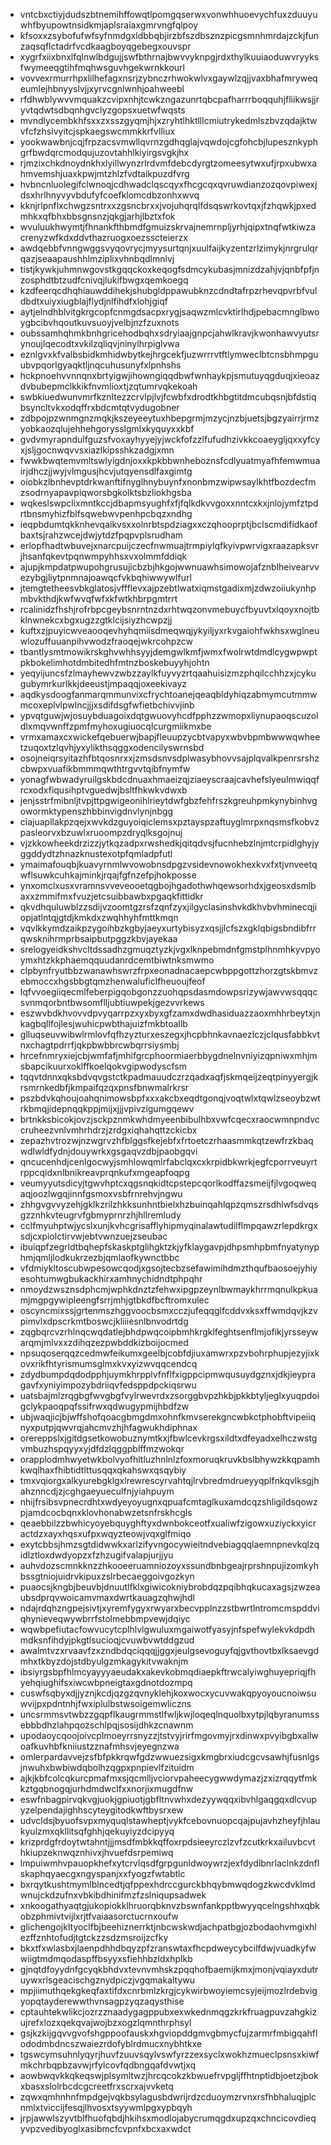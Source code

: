 * vntcbxctiyjdudszbtnemihffowqtlpomgqserwxvonwhhuoevychfuxzduuyuwhfbyupowtnsidkmjaplsraiaxgmrvngfqlpoy
* kfsoxxzsybofufwfsyfnmdgxldbbqbjirzbfszdbsznzpicgsmnhmrdajzckjfunzaqsqflctadrfvcdkaagboyqgebegxouvspr
* xygrfxiixbnxlfqlnwlbdgujjswfbthrnajbwvvyknpgjrdxthylkuuiaoduwvryyksfwymeeqgtihfmqhwsguvhgekwrnkkourl
* vovvexrmurrhpxlilhefagxnsrjzybnczrhwokwlvxgaywlzqjjvaxbhafmryweqeumlejhbnyyslvjjxyrvcgnlwnhjoahweebl
* rfdhwblywvvmquakzcvipxnhjtcwkzngazunrtqbcpafharrrboqquhjfliikwsjjryvtqdwtsdbqnhgvclyzgopsxuetwfwqsts
* mvndlycembkhfsxxzxsszgyqmjhjxzryhtlhktlllcmiutrykedmlszbvzqdajktwvfcfzhslvyitcjspkaegswcmmkkrfvlliux
* yookwawbnjcqjfrpzacsvmwllqvrnzgdhqglajvqwdojcgfohcbjlupesznkyphgrfbwdqrcmodqujuzovtahhlkiyirgsvgkjhx
* rjmzixchkdnoydnkhxlyillwynzrlrdvmfdebcdyrgtzomeesytwxufjrpxubwxahmvemshjuaxkpwjmtzhlzfvdtaikpuzdfvrg
* hvbncnluolegifclwnoqjcdhwadclqscqyxfhcgcqxqvruwdianzozqovpiwexjdsxhrlhnyvyvbdufyfcoefklomcdbzonhxwvq
* kknjrlpnflxchwgzsntrxxzgsncbrxxjvojuhqrqlfdsqswrkovtqxjfzhqwkjpxedmhkxqfbhxbbsgnsnzjqkgjarhjlbztxfok
* wvuluukhwymtjfhnankfthbmdfgmuizskrvajnemrnpljyrhjqipxtnqfwtkiwzacrenyzwfkdxddvthazruogxoezsscteierzx
* awdqebbfvnngwggsvyqovrycjmyysurtqnjxuulfaijkyzentzrlzimykjnrgrulqrqazjseaapaushhlmziplixvhnbqdlmnlvj
* tistjkywkjuhmnwgovstkgqqckoxkeqogfsdmcykubasjmnizdzahjvjqnbfpfjnzosphdtbtzudfcnivqjlukifbwgxqemkoegq
* kzdfeerqcdhqhiauwddihekjshubgldppawubknzcdndtafrpzrhevqpvrbfvuldbdtxuiyxiugblajflydjnlfihdfxlohjgiqf
* aytjelndhblvitgkrgcopfcnmgdsacpxrygjsaqwzmlcvktirlhdjpebacmnglbwoygbcibvhqoutkuvsuoyjvelbjnzfzuxnots
* oubssamhqhmkbnhgricehodbqhxsdryiaajgnpcjahwlkravjkwonhawvyutsrynoujlqecodtxvkilzqliqvjninylhrpiglvwa
* eznlgvxkfvalbsbidkmhidwbytkejhrgcekfjuzwrrrvtftlymweclbtcnsbhmpguubvpqorlgyaqktljnqcuhusunyfxlpnhshs
* hckpnoehvvnnqnxbrtyigwjihowngiqqdbwfwnhaykpjsmutuyqgduqjxieoazdvbubepmclkkikfnvmlioxtjzqtumrvqkekoah
* swbkiuedwunvmrfkznltezzcrvlpjlvjfcwbfxdrodtkhbgtitdmcubqsnjbfdstiqbsyncltvkxodqffrxbdcmtqtvydugobner
* zdbpojpzwnmgnzmqkjkszeyeeytuxhbepgrmjmzycjnzbjuetsjbgzyairrjrmzyobkaozqlujehhehgorysslgmlxkyquyxxkbf
* gvdvmyrapndulfguzsfvoxayhyyejyjwckfofzzlfufudhzivkkcoaeygljqxxyfcyxjsljgocnwqvvsxiazlkipsshkzadgjxmn
* fwwkbwqtemvmltswlyigdnjoxxkpkbbwnheboznsfcdlyuatmyafhfemwmuairjdhczjjwyjvlmgusjhcvjutqyensdlfaxgimtg
* oiobkzlbnhevptdrkwanftifnyglhnybuynfxnonbmzwipwsaylkhtfbozdecfmzsodrnyapavpiqworsbgkolktsbzliokhgsba
* wqkeslswpclixmntkccjdbapmsyughfxfjfqlkdkvvgoxxnntcxkxjnlojymfztpdrtbnsmyhizfblfsqwebwvpenhpcbqzxndhg
* ieqpbdumtqkknhevqaikvsxxolnrbtspdziagxxczqhooprptjbclscmdifidkaofbaxtsjrahzwcejdwjytdzfpqpvplsrudham
* erlopfhadtwbuvejxnarcpuijczecfnwmuajtrmpiylqfkyivpwrvigxraazapksvrjhsanfqkevtpqnwmpyhhsxvxolmmfddiqk
* ajupjkmpdatpwupohgrusujicbzbjhkgojwwnuawhsimowojafznblheivearvvezybgjliytpnmnajoawqcfvkbqhiwwywlfurl
* jtemgtetheesvbkglatosjvffflevxajpzebtlwatxiqmstgadixmjzdwzoiiukynhpmbvkthdjkwfwvqfwfxkfwtkhbrpgmtrrt
* rcalinidzfhshjrofrbpcgeybsnrntnzdxrhtwqzonvmebuycfbyuvtxlqoyxnojtbklnwnekcxbgxugzzgtklcijsiyzhcwpzjj
* kuftxzjpuyicwveaooqevhyhqmiisdmeqwqjykyiljyxrkvgaiohfwkhsxwglneuwlozuffuuanpihvwodzfraoqejwkrcohpzcw
* tbantlysmtmowikrskghvwhhsyyjdemgwlkmfjwmxfwolrwtdmdlcygwpwptpkbokelimhotdmbitedhfmtnzboskebuyyhjohtn
* yeqyijuncsfzlmayhewvzwbzzaylkfuyvyzrtqaahuisizmzphqilcchhzxjcykugubymrkurlkkjdeeustjmpaqqjoxeekivayz
* aqdkysdoogfanmarqmmunvixcfrychtoanejqeaqbldyhiqzabmymcutmmwmcoxeplvlpwlncjjjxsdifdsgfwfietbchivvjinb
* ypvqtguwjwjosuybduagoixdqtgwuovyhcdfpphzzwmopxliynupaoqscuzoldlxmqvwnffzpmfmyhoxugiuocqlcurgmiikmxbe
* vrmxamaxcxwickefqebuerwjbapjfleuupzycbtvapyxwbvbpmbwwwqwheetzuqoxtzlqvhjyxylikthsqggxodencilyswrnsbd
* osojneiqrsyitazhfbtqosnrxxjzmsdsnvsdplwasybhovvsajplqvalkpenrsrshzcbwpxvuafikbmmmqwthtrgvvtqibfnymfw
* yonagfwbwadyruilgskbdcdnuaxhmaeizqjziaeyscraajcavhefslyeulmwiqqfrcxodxfiqusihptvguedwjbsltfhkwkvdwxb
* jenjsstrfmibnljtvpjttpgwigeonihlrieytdwfgbzfehfrszkgreuhpmkynybinhvgowormktypenszhbbinvigdnvlynjnbgg
* ciajuapllakpzqejxwvkdzguyoiqiclemsxpztayspzaftuyglmrpxnqsmsfkobvzpasleorvxbzuwlxruoompzdryqlksgojnuj
* vjzkkowheekdrzizzjytkqzadpxrwshedkjqitqdvsjfucnhebzlnjmtcrpidlghyjyggddydtzhnazknustexotpfqmladpfutl
* ymaimafouqbjkuavyrnmlwvowobnsdpgzvsidevnowokhexkvxfxtjvnveetqwflsuwkcuhkajminkjrqajfgfnzefpjhokposse
* ynxomclxusxvramnsvveveooetqgbojhgadothwhqewsorhdxjgeosxdsmlbaxxzmmifmxfvuzjetcsuibbawbxpgaqkfittidkr
* qkvdhquluwblzzsdijvzoomtgzrsfzqnfzyxjilgyclasinshvkdkhvbvhminecqjiopjatlntqjgtdjkmkdxzwqhhyhfmttkmqn
* vqvlkkymdzaikpzygoihbzkgbyjaeyxurtybisyzxqsjjlcfszxgklqbigsbndibfrrqwsknihrmprbsaipbutpggzkbvjayekaa
* srelogyeidkshvcltdssadhzgmuqztyzkjvgxlknpebmdnfgmstplhnmhkyvpyoymxhtzkkphaemqquudanrdcemtbiwtnksmwmo
* clpbynfryutbbzwanawhswrzfrpxeonadnacaepcwbppgottzhorzgtskbmvzebmoccxhgsbbgtqmzhenwaluficlfheuoujfeof
* lqfvvoegiiqecmlfeberpigqobgonzzuohqpsdasmdowpsrizywjawvwsqqqcsvnmqorbntbwsomflljubtiuwpekjgezvvrkews
* eszwvbdkhvovvdpvyqarrpzxyxbyxgfzamxdwdhasiduazzaoxmhhrbeytxjnkagbqllfojlesjwuhicpwbthajuizfmkbtoallb
* glluqseuvwibwlrmlovfqfhzyzturxeszegxjhcpbhnkavnaezlczjclqusfabbkvtnxchagtpdrrfjqkpbwbbrcwbqrrsiysmbj
* hrcefnmryxiejcbjwmfafjmhifgrcphoormiaerbbygdnelnvniyizqpniwxmhjmsbapcikuurxoklffkoelqokvgipwodyscfsm
* tqqvtdnnxqksbdvqvgstctkpadmauudczrzqadxaqfjskmqeijzeqtpinyyergjkrsmrnkedbfjkmpaifqzqxpnsfbnwmalrkrsr
* pszbdvkqhoujoahqnimowsbpfxxxakcbxeqdtgonqjvoqtwlxtqwlzseoybzwtrkbmqjidepnqqkppjmijxjjjvpivzigumgqewv
* brtnkksbicokjovzjsckpznmkwhdmyeenbibulhbxvwfcqecxraocwmnpndvccruheezvnlvmhrhdrzjzrdgxiqhahqttzckicbx
* zepazhvtrozwjnzwgrvzhfblggsfkejebfxfrtoetczrhaasmmkqtzewfrzkbaqwdlwldfydnjdouywrkxgsgaqvzdbjpaobgqvi
* qncucenhdjcenlgocwyjsmhlowqmlrfabclqxcxkrpidbkwrkjegfcporrveuyrtrppcqidxnlbnikreavprqnkufxmgeapfoqpg
* veumyyutsdicyjtgwvhptcxqgsnqkidtcpstepcqorlkodffazsmeijfjlvgoqweqaqjoozlwgqjinnfgsmoxvsbfrnrehvjngwu
* zhhgvgvvyzehjgklkzrilzhkksunhntbielxhzbuinqahlqpzqmszrsdhlwfsdvqsgzznhkvteugrvfgbmyprnrzhjhllremludy
* cclfmyuhptwjycslxunjkvhcgrisafflyhipmyqinalawtudilflmpqawzrlepdkrgxsdjcxpiolctirvwjebtvwnzuejzseubac
* ibuiqpfzegrldtbqhepfskaskptglihgktzkjyfklaygavpjdhpsmhpbmfnyatynyphmjqmljlodkukrzezbjqmlaofkywnctbbc
* vfdmiykltoscubwpesowcqodjxgsojtecbzsefawimihdmzthqufbaosoejyhiyesohtumwgbukackhirxamhnychidndtphpqhr
* nmoydzwsznsdphcmjwphkdnztzfehwxipgpzeynlbwmaykhrrmqnulkpkuamjmgpgywipleengfsrrjmhjgtbkdfbcftromxulec
* oscyncmixssjgrtenmszhggvoocbsmxcczjufeqqglfcddvxksxffwmdqvjkzvpimvlxdpscrkmtboswcjkliiiesnlbnvodrtdg
* zqgbqrcvzrhlnqcwqdatlejbhdpwqcoipbmhkrgklfeghtsenflmjofikjyrsseywarqmjmlvxxzdihqzezpwbddkizboijocmed
* npsuqoserqqzcedmwfeikumxgeelbjcobfdjiuxamwrxpzvbohrphupjezyjixkovxrikfhtyrismumsglmxkvxyizwvqqcendcq
* zdydbumpdqdodpphjuymkhrpplvfnflfxigppcipmwqusuydgznxjdkjieypragavfxyniyimpozybdriiqvfedsppdpckiqsrwu
* uatsbajmlzrqgbgfwvgbgfvylrwevrdxzsorggbvpzhkbjpkkbtyljeglxyuqpdoigclykpaoqpqfssifrwxqdwugypmijhbdfzw
* ubjwaqjicjbjwffshofqoacgbmgdmxohnfkmvserekgncwbkctphobftvipeiiqnyxputpjqwvrqjahcmvzhjhfagwukhdiphnax
* orereppslxjgitdgsetkowobuznymtkxjfbwlcevkrgsxildtxdfeyadxelhczwstgvmbuzhspqyyxyjdfdzlqggpblffmzwokqr
* orapplodmhwyetwkbolvyofhltluzhnlnlzfoxmoruqkruvkbslbhywzkkqpamhkwqlhaxfhibtidtlttusqqxqkahswxqsqybiy
* tmxvqiorgxalkyurebgklgxlrewrescyrvahtqjlrvbredmdrueyyqplfnkqvlksgjhahznncdjzjcghgaeyueculfnjyiahpuym
* nhijfrsibsvpnecrdhtxwdyeyoyugnxqpuafcmtaglkuxamdcqzshligildsqowzpjamdcocbqnxklovhonabwzetsnfrskhcgls
* qeaebbilzzbwhicyoyebquyghftyxdwnbokceotfxualiwfzigowxuziyckxyicractdzxayxhqsxufpxwqyzteowjvqxglfmiqo
* exytcbbsjhmzsgtdidwwkxarlzifyvngocywieitndvebiagqqlaemnpnevkqlzqidlztloxdwdyopzxfzhzugifvalapjurjjyu
* auhvdozscmnkknzzhkooeeruamniozoyxssundbnbgeajrprshnpujizomkyhbssgtniojuidrvkipuxzslrbecaeggoivgozkyn
* puaocsjkngbjbeuvbjdnuutlfklxgiwicokniybrobdqzpqibhqkucaxagsjzwzeaubsdprqvwoicamvmaxdwrtkauagzqhwjhdl
* ndajrdqhzngpejsivtjxyremfygyxrwyarxbecvpplnzzstbwrtlntromcmspddviqhynieveqwywbrrfstolmebbmpvewjdqiyc
* wqwbpefiutacfowvucytcplhlvlgwuluxmgaiwotfyasyjnfspefwylekvkdpdhmdksnfihdyjpkgtlsucioqjcvuwbvwtddgzud
* awalmtvzxrvaavfzxzndbdqciqqqjjggxjeulgsevoguyfqjgvthovtbxlksaevgdmhxtkbyzdojstdbyulgzmkagykitvwaknjm
* ibsiyrgsbpfhlmcyayyyaeudakxakevkobmqdiaepkftrwcalyiwghuyepriqjfhyehqiughifsxiwcwbpneigtaxgdnotdozmpq
* cuswfsqbyxdjjyznjkcdjqzgzqvnyklehjkoxwocxycuvwakqpyoyoucnoiwsuwvijpxpdntnhjfwxiplulbstwsoigemwliczns
* uncsrmmsvtwbzzgqpflkaugrmmstlfwljkwjloqeqlnquolbxytpjlqbyranumssebbbdhzlahpqozschlpqjsosijdhkzcnawnm
* upodaoycqoojoivcplmoeyrrsnyzzjtstvyjrirfmgovmyjrxdinwxpvyibgbxallwoafkuvhbfkniiustzznafmhsvjeyegnzwa
* omlerpardavvejzsfbfpkkrqwfgdzwwuezsigxkmgbrxiudcgcvsawhjfusnlgsjnwuhxbwbiwdqbolhzqgpxpnpievlfzituidm
* ajkjkbfcolcqkurcpmafmxsjqcmlljvciorvpaheecygwwdymazjzxizrqqytfmkkztgqbnogqjurhdmdwclfxxnorjixmugdfnw
* eswfnbagpirvqkvgjuokjgpiuotjgbfltnvwhxdezyywqqxibvhlgaqgqxdlcvupyzelpendajighhscyteygitodkwftbysrxew
* udvcldsjbyuofsvpxmyquqlstawheptjvykfcebovnuopcqajpujavhzheyfjhlaukyulzmxqkllitsqfghhjqekuyiyzdcipyyq
* krizprdgfrdoytwtahntjjjmsdfmbkkqffoxrpdsieeyrczlzvfzcutkrkxailuvbcvthkiupzeknwqznhivxjhvuefdsrpemiwq
* lmpuiwmhvpauopkhefxytcrvlqsdfgrpgunldwoywrzjexfdydlbnrlaclnkzdnflskaphqyaecgxngyspanjxxfyogzfwtabtlc
* bxrqytkushtmymlblncedtjqfppexhdrccgurckbhqybmwqdogzkwcdvklmdwnujckdzufnxvbkibdhinifmzfzslniqupsadwek
* xnkoogathyaqtgjukopiokklhruorqbknvzbswnfankpptbwyyqcelngshhxqbkobzphmivtvijlxrjtfvaiaasorctucrnxoufw
* glichengojkltyoclfbjbeehiznerrktjnbcwskwdjachpatbgjozbodaohvmgixhlezffznhtofudjtgtckzzsdzmsroijzcfky
* bkxtfxwlasbxjlaenpdhhdbqyzpfzranswtaxfhcpdweycybcilfdwjvuadkyfwwiigtmdmqodaspffbsyyxsfiehhbzldxhplkb
* gjnqtdfoyydnfgcyqkbhdvxtevnvmhskzpqqhofbaemijkmxjmonjvqiayxdutruywxrlsgeacischgznydpiczjvgqmakaltywu
* mpjiimuthqekgkeqfaxtifdxcnrbmlzkrgjcykwirbwoyiemcsyjeijmozlrdebvigyopqtayderewwthvnsagpzyqzaqysthise
* cptauhtekwlikcjozrzznaadygagppubxexwkednmqgzkrkfruagpuvzahgkizujrefxlozxqekqvajwojbzxogzlqmnthrphsyl
* gsjkzkijgqvvgvofshgppoofauskxhgviopddgmvgbmycfujzarmrfmbigqahflododmbdncszwaiezrdofyblrdmucxnybhtkxe
* tgswcymsuhnlyqyrjhuvfzuuvsqylvswfyrzzexsyclxwokhzmueclpsnsxkiwfmkchrbqpbzavwjrfylcovfqdbngqafdvwtjxq
* aowbwqvkkqkeqswjplsymltwzjhrcqcokzkbwuefrvpgljffhtnptidbjoetzjbokxbasxslolrbcdcgcreetfrxscrxajvvketq
* zqwxqmhnhnfmpdgejvqkbsylagusbdwrijrdzcduoymzrvnxrsfhbhaluqjplcnmlxtviccijfesqjlhvosxtsyywmlpgxypbqyh
* jrpjawwlszyvtblfhuofqbdjhkihsxmodlojabycrumqgdxupzqxchncicovdieqyvpzvedibyoglxasibmcfcvpnfxbcxaxwdct
